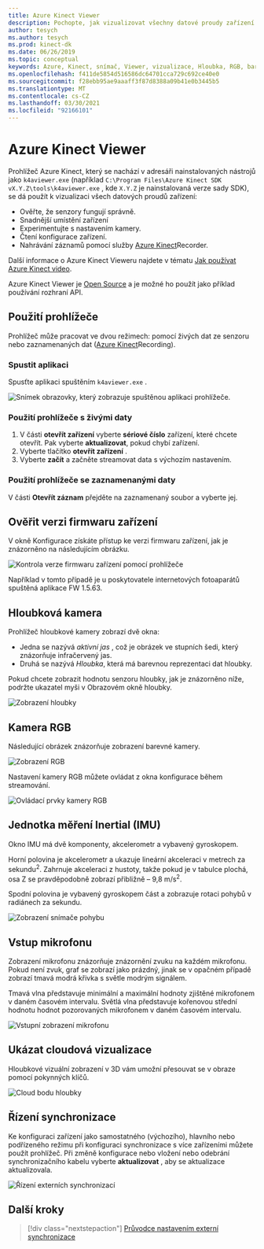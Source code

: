 ```yaml
---
title: Azure Kinect Viewer
description: Pochopte, jak vizualizovat všechny datové proudy zařízení pomocí prohlížeče Azure Kinect.
author: tesych
ms.author: tesych
ms.prod: kinect-dk
ms.date: 06/26/2019
ms.topic: conceptual
keywords: Azure, Kinect, snímač, Viewer, vizualizace, Hloubka, RGB, barva, imu, zvuk, mikrofon, Point Cloud
ms.openlocfilehash: f411de5854d516586dc64701cca729c692ce40e0
ms.sourcegitcommit: f28ebb95ae9aaaff3f87d8388a09b41e0b3445b5
ms.translationtype: MT
ms.contentlocale: cs-CZ
ms.lasthandoff: 03/30/2021
ms.locfileid: "92166101"
---
```

# <a name="azure-kinect-viewer"></a>Azure Kinect Viewer

Prohlížeč Azure Kinect, který se nachází v adresáři nainstalovaných nástrojů jako `k4aviewer.exe` (například `C:\Program Files\Azure Kinect SDK vX.Y.Z\tools\k4aviewer.exe` , kde `X.Y.Z` je nainstalovaná verze sady SDK), se dá použít k vizualizaci všech datových proudů zařízení:

* Ověřte, že senzory fungují správně.
* Snadnější umístění zařízení
* Experimentujte s nastavením kamery.
* Čtení konfigurace zařízení.
* Nahrávání záznamů pomocí služby [Azure Kinect](azure-kinect-recorder.md)Recorder.

Další informace o Azure Kinect Vieweru najdete v tématu [Jak používat Azure Kinect video](https://www.microsoft.com/videoplayer/embed/RE3hNwG).

Azure Kinect Viewer je [Open Source](https://github.com/microsoft/Azure-Kinect-Sensor-SDK/tree/develop/tools/k4aviewer) a je možné ho použít jako příklad používání rozhraní API.

## <a name="use-viewer"></a>Použití prohlížeče

Prohlížeč může pracovat ve dvou režimech: pomocí živých dat ze senzoru nebo zaznamenaných dat ([Azure Kinect](azure-kinect-recorder.md)Recording).

### <a name="start-application"></a>Spustit aplikaci

Spusťte aplikaci spuštěním `k4aviewer.exe` .

![Snímek obrazovky, který zobrazuje spuštěnou aplikaci prohlížeče.](./media/how-to-guides/open-viewer.png)

### <a name="use-the-viewer-with-live-data"></a>Použití prohlížeče s živými daty

1. V části **otevřít zařízení** vyberte **sériové číslo** zařízení, které chcete otevřít. Pak vyberte **aktualizovat**, pokud chybí zařízení.
2. Vyberte tlačítko **otevřít zařízení** .
3. Vyberte **začít** a začněte streamovat data s výchozím nastavením.

### <a name="use-the-viewer-with-recorded-data"></a>Použití prohlížeče se zaznamenanými daty

V části **Otevřít záznam** přejděte na zaznamenaný soubor a vyberte jej.

## <a name="check-device-firmware-version"></a>Ověřit verzi firmwaru zařízení

V okně Konfigurace získáte přístup ke verzi firmwaru zařízení, jak je znázorněno na následujícím obrázku.

![Kontrola verze firmwaru zařízení pomocí prohlížeče](./media/how-to-guides/check-firmware-update.png)

Například v tomto případě je u poskytovatele internetových fotoaparátů spuštěná aplikace FW 1.5.63.

## <a name="depth-camera"></a>Hloubková kamera

Prohlížeč hloubkové kamery zobrazí dvě okna:

* Jedna se nazývá *aktivní jas* , což je obrázek ve stupních šedi, který znázorňuje infračervený jas.
* Druhá se nazývá *Hloubka*, která má barevnou reprezentaci dat hloubky.

Pokud chcete zobrazit hodnotu senzoru hloubky, jak je znázorněno níže, podržte ukazatel myši v Obrazovém okně hloubky.

![Zobrazení hloubky](./media/how-to-guides/depth-camera.png)

## <a name="rgb-camera"></a>Kamera RGB

Následující obrázek znázorňuje zobrazení barevné kamery.

![Zobrazení RGB](./media/how-to-guides/viewer-rgb-camera.png)

Nastavení kamery RGB můžete ovládat z okna konfigurace během streamování.

![Ovládací prvky kamery RGB](./media/how-to-guides/rgb-camera-settings.png)

## <a name="inertial-measurement-unit-imu"></a>Jednotka měření Inertial (IMU)

Okno IMU má dvě komponenty, akcelerometr a vybavený gyroskopem.

Horní polovina je akcelerometr a ukazuje lineární akceleraci v metrech za sekundu<sup>2</sup>.  Zahrnuje akceleraci z hustoty, takže pokud je v tabulce plochá, osa Z se pravděpodobně zobrazí přibližně – 9,8 m/s<sup>2</sup>.

Spodní polovina je vybavený gyroskopem část a zobrazuje rotaci pohybů v radiánech za sekundu.

![Zobrazení snímače pohybu](./media/how-to-guides/viewer-mu-settings.png)

## <a name="microphone-input"></a>Vstup mikrofonu

Zobrazení mikrofonu znázorňuje znázornění zvuku na každém mikrofonu. Pokud není zvuk, graf se zobrazí jako prázdný, jinak se v opačném případě zobrazí tmavá modrá křivka s světle modrým signálem.

Tmavá vlna představuje minimální a maximální hodnoty zjištěné mikrofonem v daném časovém intervalu. Světlá vlna představuje kořenovou střední hodnotu hodnot pozorovaných mikrofonem v daném časovém intervalu.

![Vstupní zobrazení mikrofonu](./media/how-to-guides/microphone-data.png)

## <a name="point-cloud-visualization"></a>Ukázat cloudová vizualizace

Hloubkové vizuální zobrazení v 3D vám umožní přesouvat se v obraze pomocí pokynných klíčů.

![Cloud bodu hloubky](./media/how-to-guides/depth-point-cloud.png)

## <a name="synchronization-control"></a>Řízení synchronizace

Ke konfiguraci zařízení jako samostatného (výchozího), hlavního nebo podřízeného režimu při konfiguraci synchronizace s více zařízeními můžete použít prohlížeč.
Při změně konfigurace nebo vložení nebo odebrání synchronizačního kabelu vyberte **aktualizovat** , aby se aktualizace aktualizovala.

![Řízení externích synchronizací](./media/how-to-guides/sync-control.png)

## <a name="next-steps"></a>Další kroky

> [!div class="nextstepaction"]
>[Průvodce nastavením externí synchronizace](https://support.microsoft.com/help/4494429/sync-multiple-azure-kinect-dk-devices)
